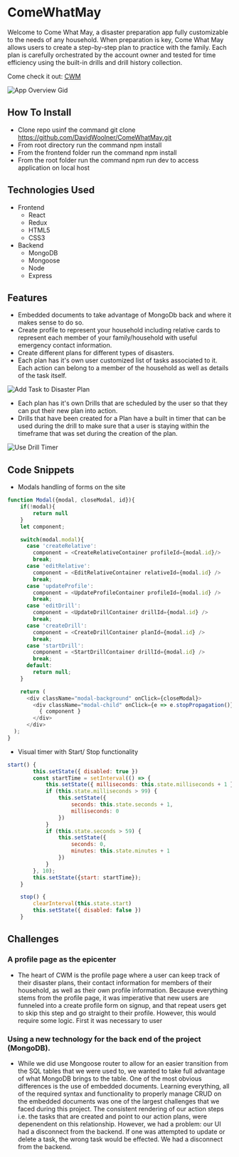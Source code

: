 # ComeWhatMay

Welcome to Come What May, a disaster preparation app fully customizable to the needs of any household. When preparation is key, Come What May allows users to create a step-by-step plan to practice with the family. Each plan is carefully orchestrated by the account owner and tested for time efficiency using the built-in drills and drill history collection.  

Come check it out: [CWM](http://come-what-may.herokuapp.com/#/)

![App Overview Gid](https://media.giphy.com/media/CcA4xCjJ50ce3HBI1h/giphy.gif)

## How To Install
  * Clone repo usinf the command git clone https://github.com/DavidWoolner/ComeWhatMay.git
  * From root directory run the command npm install 
  * From the frontend folder run the command npm install 
  * From the root folder run the command npm run dev to access application on local host

## Technologies Used

* Frontend
  * React
  * Redux
  * HTML5
  * CSS3
* Backend
  * MongoDB
  * Mongoose
  * Node
  * Express

## Features
* Embedded documents to take advantage of MongoDb back and where it makes sense to do so.
* Create profile to represent your household including relative cards to represent each member of your family/household with useful emergency contact information.
* Create different plans for different types of disasters.
* Each plan has it's own user customized list of tasks associated to it. Each action can belong to a member of the household as well as details of the task itself.

![Add Task to Disaster Plan](https://media.giphy.com/media/8UwACZGgQ3lp5OyIMa/giphy.gif)


* Each plan has it's own Drills that are scheduled by the user so that they can put their new plan into action.
* Drills that have been created for a Plan have a built in timer that can be used during the drill to make sure that a user is staying within the timeframe that was set during the creation of the plan.

![Use Drill Timer](https://media.giphy.com/media/hxwcDUmHDhcCA18oT8/giphy.gif)

## Code Snippets
* Modals handling of forms on the site 
```javascript
function Modal({modal, closeModal, id}){
    if(!modal){
        return null
    }
    let component; 

    switch(modal.modal){
      case 'createRelative':
        component = <CreateRelativeContainer profileId={modal.id}/>
        break;
      case 'editRelative':
        component = <EditRelativeContainer relativeId={modal.id} />
        break;
      case 'updateProfile':
        component = <UpdateProfileContainer profileId={modal.id} />
        break;
      case 'editDrill':
        component = <UpdateDrillContainer drillId={modal.id} />
        break;
      case 'createDrill':
        component = <CreateDrillContainer planId={modal.id} />
        break;
      case 'startDrill':
        component = <StartDrillContainer drillId={modal.id} />
        break;
      default: 
        return null;
    }

    return (
      <div className="modal-background" onClick={closeModal}>
        <div className="modal-child" onClick={e => e.stopPropagation()}>
          { component }
        </div>
      </div>
  );
}
```
* Visual timer with Start/ Stop functionality
```javascript
start() {
        this.setState({ disabled: true })
        const startTime = setInterval(() => {
            this.setState({ milliseconds: this.state.milliseconds + 1 })
            if (this.state.milliseconds > 99) {
                this.setState({
                    seconds: this.state.seconds + 1,
                    milliseconds: 0
                })
            }
            if (this.state.seconds > 59) {
                this.setState({
                    seconds: 0,
                    minutes: this.state.minutes + 1
                })
            }
        }, 10);
        this.setState({start: startTime});
    }

    stop() {
        clearInterval(this.state.start)
        this.setState({ disabled: false })
    }

```

## Challenges
### A profile page as the epicenter
* The heart of CWM is the profile page where a user can keep track of their disaster plans, their contact information for members of their household, as well as their own profile information. Because everything stems from the profile page, it was imperative that new users are funneled into a create profile form on signup, and that repeat users get to skip this step and go straight to their profile. However, this would require some logic. First it was necessary to user 

### Using a new technology for the back end of the project (MongoDB). 
* While we did use Mongoose router to allow for an easier transition from the SQL tables that we were used to, we wanted to take full advantage of what MongoDB brings to the table. One of the most obvious differences is the use of embedded documents. Learning everything, all of the required syntax and functionality to properly manage CRUD on the embedded documents was one of the largest challenges that we faced during this project. The consistent rendering of our action steps i.e. the tasks that are created and point to our action plans, were depenendent on this relationship. However, we had a problem: our UI had a disconnect from the backend. If one was attempted to update or delete a task, the wrong task would be effected. We had a disconnect from the backend.

